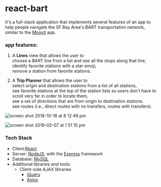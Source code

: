 # react-bart
It's a full-stack application that implements several features of an app to help people navigate the SF Bay Area's BART transportation network, similar to the [Moovit](https://moovitapp.com) app. 

### app features:
1. A **Lines** view that allows the user to </br>
   choose a BART line from a list and see all the stops along that line, </br>
   identify favorite stations with a star emoji,</br>
   remove a station from favorite stations. </br>

2. A **Trip Planner** that allows the user to </br>
   select origin and destination stations from a list of all stations, </br>
   see favorite stations at the top of the station lists so users don't have to scroll very far in order to locate them, </br>
   see a set of directions that are from origin to destination stations. </br>
   see routes (i.e., direct routes with no transfers, routes with transfers). </br>



![screen shot 2018-10-18 at 8 12 49 pm](https://user-images.githubusercontent.com/35877838/47195881-c1da9580-d312-11e8-86d3-13f488025c0f.png)

![screen shot 2019-02-07 at 1 51 15 pm](https://user-images.githubusercontent.com/35877838/52445286-880ae600-2adf-11e9-8c54-98c4d48a1e72.png)



### Tech Stack
- Client:[React](https://facebook.github.io/react)
- Server: [NodeJS](https://nodejs.org), with the [Express](https://express.js.com) framework
- Database: [MySQL](https://dev.mysql.com/doc/refman/5.7/en/)
- Additional libraries and tools:
  - Client-side AJAX libraries 
    - [jQuery](https://jquery.com/)
    - [Axios](https://github.com/axios/axios)

